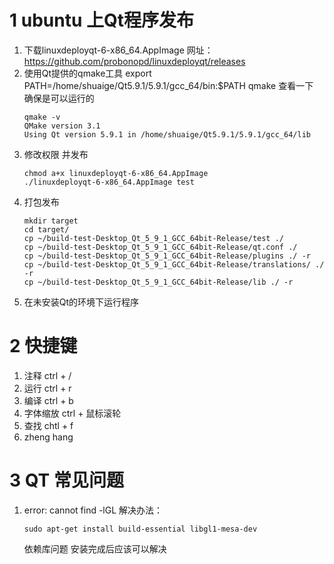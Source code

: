# 1 ubuntu 上Qt程序发布
1. 下载linuxdeployqt-6-x86_64.AppImage 网址：
https://github.com/probonopd/linuxdeployqt/releases
2. 使用Qt提供的qmake工具
export PATH=/home/shuaige/Qt5.9.1/5.9.1/gcc_64/bin:$PATH
qmake 查看一下 确保是可以运行的
	```
	qmake -v
	QMake version 3.1
	Using Qt version 5.9.1 in /home/shuaige/Qt5.9.1/5.9.1/gcc_64/lib
	```
3. 修改权限 并发布
	```
	chmod a+x linuxdeployqt-6-x86_64.AppImage
	./linuxdeployqt-6-x86_64.AppImage test
	```
4. 打包发布
	```
	mkdir target
	cd target/
	cp ~/build-test-Desktop_Qt_5_9_1_GCC_64bit-Release/test ./
	cp ~/build-test-Desktop_Qt_5_9_1_GCC_64bit-Release/qt.conf ./
	cp ~/build-test-Desktop_Qt_5_9_1_GCC_64bit-Release/plugins ./ -r
	cp ~/build-test-Desktop_Qt_5_9_1_GCC_64bit-Release/translations/ ./ -r
	cp ~/build-test-Desktop_Qt_5_9_1_GCC_64bit-Release/lib ./ -r
	```
5. 在未安装Qt的环境下运行程序
# 2 快捷键
1. 注释 ctrl + /
2. 运行 ctrl + r
3. 编译 ctrl + b
4. 字体缩放 ctrl + 鼠标滚轮
5. 查找 chtl + f
6. zheng hang
# 3 QT 常见问题
1.  error: cannot find -lGL
	解决办法：
	```
	sudo apt-get install build-essential libgl1-mesa-dev
	```
	 依赖库问题 安装完成后应该可以解决
<!--stackedit_data:
eyJoaXN0b3J5IjpbMTY1MDY3NzQ5NSwtMjAwMDQwNjczMCwxMT
g4NTMwMTkwXX0=
-->